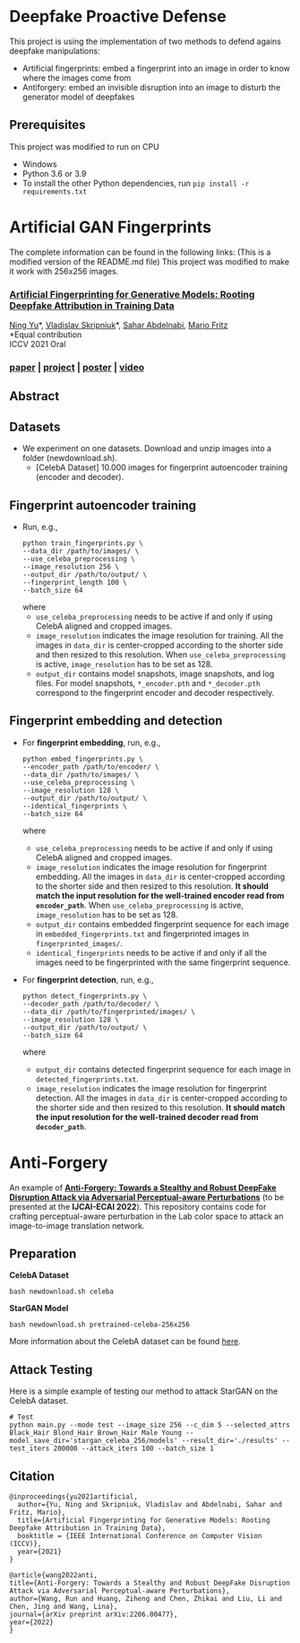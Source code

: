 # Deepfake Proactive Defense
This project is using the implementation of two methods to defend agains deepfake manipulations:
- Artificial fingerprints: embed a fingerprint into an image in order to know where the images come from
- Antiforgery: embed an invisible disruption into an image to disturb the generator model of deepfakes

## Prerequisites
This project was modified to run on CPU
- Windows
- Python 3.6 or 3.9
- To install the other Python dependencies, run `pip install -r requirements.txt`


# Artificial GAN Fingerprints
The complete information can be found in the following links:
(This is a modified version of the README.md file) 
This project was modified to make it work with 256x256 images.

### [Artificial Fingerprinting for Generative Models: Rooting Deepfake Attribution in Training Data](https://arxiv.org/pdf/2007.08457.pdf)
[Ning Yu](https://ningyu1991.github.io/)\*, [Vladislav Skripniuk](https://www.linkedin.com/in/vladislav-skripniuk-8a8891143/?originalSubdomain=ru)\*, [Sahar Abdelnabi](https://s-abdelnabi.github.io/), [Mario Fritz](https://cispa.saarland/group/fritz/)<br>
*Equal contribution<br>
ICCV 2021 Oral

### [paper](https://arxiv.org/pdf/2007.08457.pdf) | [project](https://ningyu1991.github.io/projects/ArtificialGANFingerprints.html) | [poster](https://ningyu1991.github.io/homepage_files/poster_ArtificialGANFingerprints.pdf) | [video](https://www.youtube.com/watch?v=j8bcOHhu4Lg&t=12s)


## Abstract


  
## Datasets
- We experiment on one datasets. Download and unzip images into a folder (newdownload.sh).
  - [CelebA Dataset] 10.000 images for fingerprint autoencoder training (encoder and decoder).
  
## Fingerprint autoencoder training
- Run, e.g.,
  ```
  python train_fingerprints.py \
  --data_dir /path/to/images/ \
  --use_celeba_preprocessing \
  --image_resolution 256 \
  --output_dir /path/to/output/ \
  --fingerprint_length 100 \
  --batch_size 64
  ```
  where
  - `use_celeba_preprocessing` needs to be active if and only if using CelebA aligned and cropped images.
  - `image_resolution` indicates the image resolution for training. All the images in `data_dir` is center-cropped according to the shorter side and then resized to this resolution. When `use_celeba_preprocessing` is active, `image_resolution` has to be set as 128.
  - `output_dir` contains model snapshots, image snapshots, and log files. For model snapshots, `*_encoder.pth` and `*_decoder.pth` correspond to the fingerprint encoder and decoder respectively.



## Fingerprint embedding and detection
- For **fingerprint embedding**, run, e.g.,
  ```
  python embed_fingerprints.py \
  --encoder_path /path/to/encoder/ \
  --data_dir /path/to/images/ \
  --use_celeba_preprocessing \
  --image_resolution 128 \
  --output_dir /path/to/output/ \
  --identical_fingerprints \
  --batch_size 64
  ```
  where
  - `use_celeba_preprocessing` needs to be active if and only if using CelebA aligned and cropped images.
  - `image_resolution` indicates the image resolution for fingerprint embedding. All the images in `data_dir` is center-cropped according to the shorter side and then resized to this resolution. **It should match the input resolution for the well-trained encoder read from `encoder_path`**. When `use_celeba_preprocessing` is active, `image_resolution` has to be set as 128.
  - `output_dir` contains embedded fingerprint sequence for each image in `embedded_fingerprints.txt` and fingerprinted images in `fingerprinted_images/`.
  - `identical_fingerprints` needs to be active if and only if all the images need to be fingerprinted with the same fingerprint sequence. 
  
- For **fingerprint detection**, run, e.g.,
  ```
  python detect_fingerprints.py \
  --decoder_path /path/to/decoder/ \
  --data_dir /path/to/fingerprinted/images/ \
  --image_resolution 128 \
  --output_dir /path/to/output/ \
  --batch_size 64
  ```
  where
  - `output_dir` contains detected fingerprint sequence for each image in `detected_fingerprints.txt`.
  - `image_resolution` indicates the image resolution for fingerprint detection. All the images in `data_dir` is center-cropped according to the shorter side and then resized to this resolution. **It should match the input resolution for the well-trained decoder read from `decoder_path`**.



# Anti-Forgery
An example of **[Anti-Forgery: Towards a Stealthy and Robust DeepFake Disruption Attack via Adversarial Perceptual-aware Perturbations](https://arxiv.org/abs/2206.00477)** (to be presented at the **IJCAI-ECAI 2022**). This repository contains code for crafting perceptual-aware perturbation in the Lab color space to attack an image-to-image translation network. 

## Preparation
**CelebA Dataset**

```
bash newdownload.sh celeba
```
**StarGAN Model**

```
bash newdownload.sh pretrained-celeba-256x256
```

More information about the CelebA dataset can be found [here](http://mmlab.ie.cuhk.edu.hk/projects/CelebA.html). 

## Attack Testing

Here is a simple example of  testing our method to attack StarGAN on the CelebA dataset.
```
# Test
python main.py --mode test --image_size 256 --c_dim 5 --selected_attrs Black_Hair Blond_Hair Brown_Hair Male Young --model_save_dir='stargan_celeba_256/models' --result_dir='./results' --test_iters 200000 --attack_iters 100 --batch_size 1
```



## Citation
  ```
  @inproceedings{yu2021artificial,
    author={Yu, Ning and Skripniuk, Vladislav and Abdelnabi, Sahar and Fritz, Mario},
    title={Artificial Fingerprinting for Generative Models: Rooting Deepfake Attribution in Training Data},
    booktitle = {IEEE International Conference on Computer Vision (ICCV)},
    year={2021}
  }
  ```
  ```
@article{wang2022anti,
  title={Anti-Forgery: Towards a Stealthy and Robust DeepFake Disruption Attack via Adversarial Perceptual-aware Perturbations},
  author={Wang, Run and Huang, Ziheng and Chen, Zhikai and Liu, Li and Chen, Jing and Wang, Lina},
  journal={arXiv preprint arXiv:2206.00477},
  year={2022}
}

```


